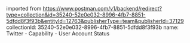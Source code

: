 imported from https://www.postman.com/v1/backend/redirect?type=collection&id=35240-52e0e032-8996-4fb7-8851-5dfdd8f3f93b&entityId=12763&publisherType=team&publisherId=37129
collectionId: 35240-52e0e032-8996-4fb7-8851-5dfdd8f3f93b
name: Twitter - Capability - User Account
                                    Status